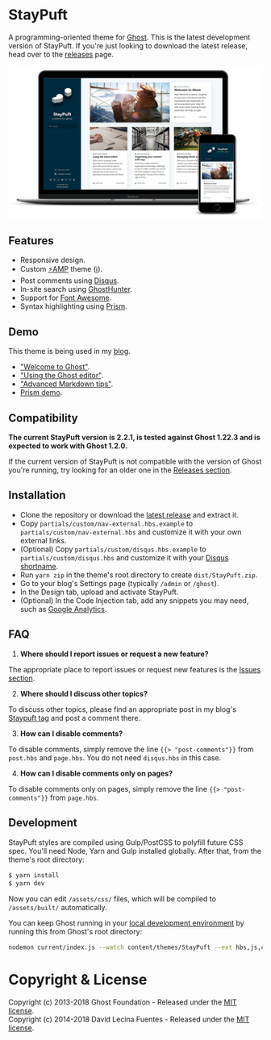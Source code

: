 # StayPuft

A programming-oriented theme for [Ghost](https://github.com/TryGhost/Ghost). This is the latest development version of StayPuft. If you're just looking to download the latest release, head over to the [releases](https://github.com/dlecina/StayPuft/releases) page.

![screenshot-mockup](/assets/screenshots/screenshot-mockup.png?raw=true)

## Features

* Responsive design.
* Custom [⚡AMP](https://blog.ghost.org/custom-amp-themes/) theme ([ℹ️](https://themes.ghost.org/docs/amp)).
* Post comments using [Disqus](http://disqus.com/).
* In-site search using [GhostHunter](https://github.com/i11ume/ghostHunter).
* Support for [Font Awesome](https://github.com/FortAwesome/Font-Awesome).
* Syntax highlighting using [Prism](https://github.com/LeaVerou/prism/).

## Demo

This theme is being used in my [blog](http://davidlecina.com/).

*  ["Welcome to Ghost"](http://davidlecina.com/blog/welcome-to-ghost/).
*  ["Using the Ghost editor"](http://davidlecina.com/blog/the-editor/).
*  ["Advanced Markdown tips"](http://davidlecina.com/blog/advanced-markdown/).
*  [Prism demo](http://davidlecina.com/blog/prism-demo/).

## Compatibility

**The current StayPuft version is 2.2.1, is tested against Ghost 1.22.3 and is expected to work with Ghost 1.2.0.**

If the current version of StayPuft is not compatible with the version of Ghost you're running, try looking for an older one in the [Releases section](https://github.com/dlecina/StayPuft/releases).

## Installation

* Clone the repository or download the [latest release](https://github.com/dlecina/StayPuft/releases/latest) and extract it.
* Copy `partials/custom/nav-external.hbs.example` to `partials/custom/nav-external.hbs` and customize it with your own external links.
* (Optional) Copy `partials/custom/disqus.hbs.example` to `partials/custom/disqus.hbs` and customize it with your [Disqus shortname](https://help.disqus.com/installation/whats-a-shortname).
* Run `yarn zip` in the theme's root directory to create `dist/StayPuft.zip`.
* Go to your blog's Settings page (typically `/admin` or `/ghost`).
* In the Design tab, upload and activate StayPuft.
* (Optional) In the Code Injection tab, add any snippets you may need, such as [Google Analytics](https://help.ghost.org/article/16-google-analytics).

## FAQ

1. **Where should I report issues or request a new feature?**

  The appropriate place to report issues or request new features is the [Issues section](https://github.com/dlecina/StayPuft/issues).

2. **Where should I discuss other topics?**

  To discuss other topics, please find an appropriate post in my blog's [Staypuft tag](http://davidlecina.com/blog/tag/staypuft/) and post a comment there.

3. **How can I disable comments?**

  To disable comments, simply remove the line `{{> "post-comments"}}` from `post.hbs` and `page.hbs`. You do not need `disqus.hbs` in this case.

4. **How can I disable comments only on pages?**

  To disable comments only on pages, simply remove the line `{{> "post-comments"}}` from `page.hbs`.

## Development

StayPuft styles are compiled using Gulp/PostCSS to polyfill future CSS spec. You'll need Node, Yarn and Gulp installed globally. After that, from the theme's root directory:

```bash
$ yarn install
$ yarn dev
```

Now you can edit `/assets/css/` files, which will be compiled to `/assets/built/` automatically.

You can keep Ghost running in your [local development environment](https://docs.ghost.org/docs/install-local) by running this from Ghost's root directory:

```bash
nodemon current/index.js --watch content/themes/StayPuft --ext hbs,js,css
```

# Copyright & License

Copyright (c) 2013-2018 Ghost Foundation - Released under the [MIT license](LICENSE).  
Copyright (c) 2014-2018 David Lecina Fuentes - Released under the [MIT license](LICENSE).  
